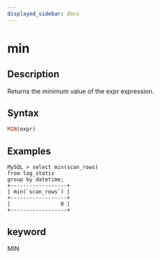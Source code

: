```yaml
---
displayed_sidebar: docs
---
```


# min

## Description

Returns the minimum value of the expr expression.

## Syntax

```Haskell
MIN(expr)
```

## Examples

```plain text
MySQL > select min(scan_rows)
from log_statis
group by datetime;
+------------------+
| min(`scan_rows`) |
+------------------+
|                0 |
+------------------+
```

## keyword

MIN

